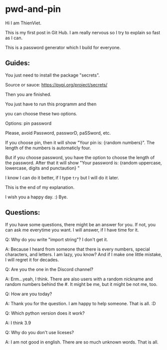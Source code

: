 # pwd-and-pin

Hi I am ThienViet.

This is my first post in Git Hub.
I am really nervous so I try to explain so fast as I can.

This is a password generator which I build for everyone.

Guides:
--------------------------------
You just need to install the package "secrets".

Source or sauce:    https://pypi.org/project/secrets/

Then you are finished.

You just have to run this programm and then

you can choose these two options.

Options:    pin    password

Please, avoid Password, passworD, paSSword, etc.

If you choose pin, then it will show "Your pin is: {random numbers}".
The length of the numbers is automaticly four.

But if you choose password,
you have the option to choose the length of the password.
After that it will show "Your password is: {random uppercase, lowercase, digits and punctaution} "

I know I can do it better, if I type `try` but I will do it later.

This is the end of my explanation.

I wish you a happy day. :)
Bye.

Questions:
--------------------------------

If you have some questions, there might be an answer for you. If not, you can ask me everytime you want. I will answer, if I have time for it.


Q: Why do you write "import string"? I don't get it.

A: Because I heard from someone that there is every numbers, special characters, and letters. I am lazy, you know? And if I make one little mistake, I will regret it for decades.


Q: Are you the one in the Discord channel?

A: Erm...yeah, I think. There are also users with a random nickname and random numbers behind the #. It might be me, but it might be not me, too.


Q: How are you today?

A: Thank you for the question. I am happy to help someone. That is all. :D


Q: Which python version does it work?

A: I think 3.9


Q: Why do you don't use liceses?

A: I am not good in english. There are so much unknown words. That is all.
